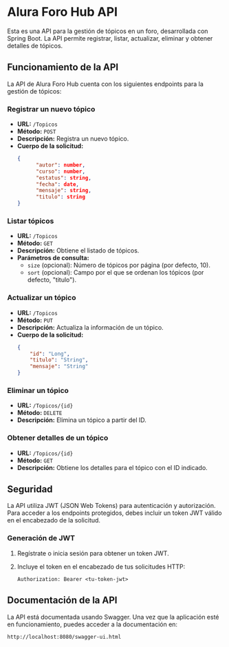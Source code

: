 
# Alura Foro Hub API

Esta es una API para la gestión de tópicos en un foro, desarrollada con Spring Boot. La API permite registrar, listar, actualizar, eliminar y obtener detalles de tópicos.

## Funcionamiento de la API

La API de Alura Foro Hub cuenta con los siguientes endpoints para la gestión de tópicos:

### Registrar un nuevo tópico

- **URL:** `/Topicos`
- **Método:** `POST`
- **Descripción:** Registra un nuevo tópico.
- **Cuerpo de la solicitud:**
  ```json
  {
        "autor": number,
        "curso": number,
        "estatus": string,
        "fecha": date,
        "mensaje": string,
        "titulo": string  
  }
  ```

### Listar tópicos

- **URL:** `/Topicos`
- **Método:** `GET`
- **Descripción:** Obtiene el listado de tópicos.
- **Parámetros de consulta:**
  - `size` (opcional): Número de tópicos por página (por defecto, 10).
  - `sort` (opcional): Campo por el que se ordenan los tópicos (por defecto, "titulo").

### Actualizar un tópico

- **URL:** `/Topicos`
- **Método:** `PUT`
- **Descripción:** Actualiza la información de un tópico.
- **Cuerpo de la solicitud:**
  ```json
  {
      "id": "Long",
      "titulo": "String",
      "mensaje": "String"
  }
  ```

### Eliminar un tópico

- **URL:** `/Topicos/{id}`
- **Método:** `DELETE`
- **Descripción:** Elimina un tópico a partir del ID.

### Obtener detalles de un tópico

- **URL:** `/Topicos/{id}`
- **Método:** `GET`
- **Descripción:** Obtiene los detalles para el tópico con el ID indicado.

## Seguridad

La API utiliza JWT (JSON Web Tokens) para autenticación y autorización. Para acceder a los endpoints protegidos, debes incluir un token JWT válido en el encabezado de la solicitud.

### Generación de JWT

1. Regístrate o inicia sesión para obtener un token JWT.
2. Incluye el token en el encabezado de tus solicitudes HTTP:

   ```http
   Authorization: Bearer <tu-token-jwt>
   ```

## Documentación de la API

La API está documentada usando Swagger. Una vez que la aplicación esté en funcionamiento, puedes acceder a la documentación en:

```
http://localhost:8080/swagger-ui.html
```
